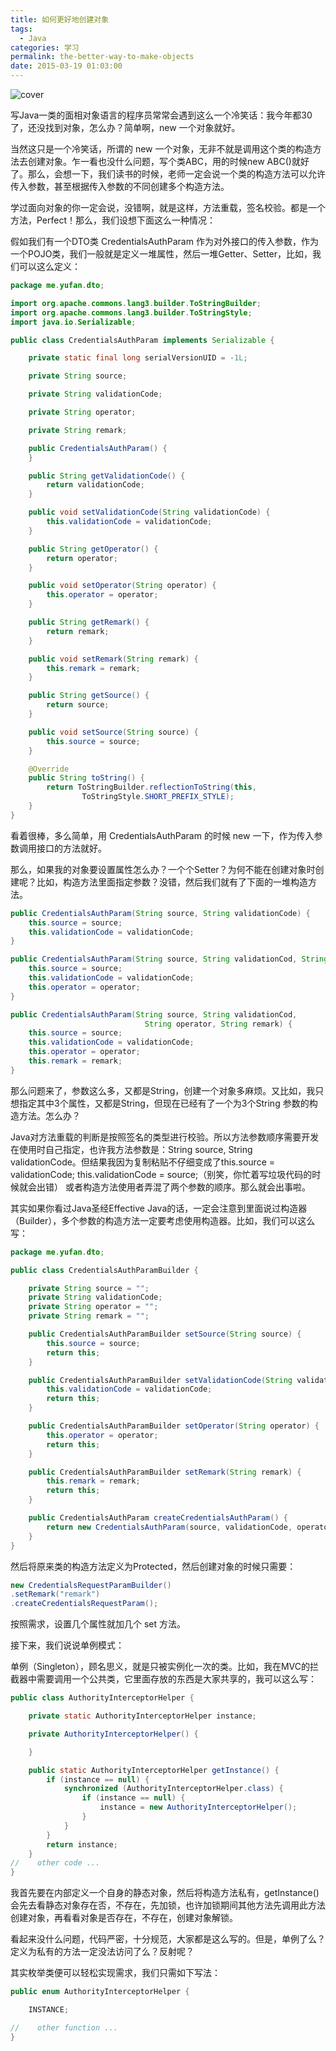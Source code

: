 ```yaml
---
title: 如何更好地创建对象
tags:
  - Java
categories: 学习
permalink: the-better-way-to-make-objects
date: 2015-03-19 01:03:00
---
```


![cover](https://cat.yufan.me/cats/ame/ruby-code-snippet.jpg)

写Java一类的面相对象语言的程序员常常会遇到这么一个冷笑话：我今年都30了，还没找到对象，怎么办？简单啊，new 一个对象就好。

当然这只是一个冷笑话，所谓的 new 一个对象，无非不就是调用这个类的构造方法去创建对象。乍一看也没什么问题，写个类ABC，用的时候new ABC()就好了。那么，会想一下，我们读书的时候，老师一定会说一个类的构造方法可以允许传入参数，甚至根据传入参数的不同创建多个构造方法。

<!-- more -->

学过面向对象的你一定会说，没错啊，就是这样，方法重载，签名校验。都是一个方法，Perfect！那么，我们设想下面这么一种情况：

假如我们有一个DTO类 CredentialsAuthParam 作为对外接口的传入参数，作为一个POJO类，我们一般就是定义一堆属性，然后一堆Getter、Setter，比如，我们可以这么定义：

```java
package me.yufan.dto;

import org.apache.commons.lang3.builder.ToStringBuilder;
import org.apache.commons.lang3.builder.ToStringStyle;
import java.io.Serializable;

public class CredentialsAuthParam implements Serializable {

    private static final long serialVersionUID = -1L;

    private String source;

    private String validationCode;

    private String operator;

    private String remark;

    public CredentialsAuthParam() {
    }

    public String getValidationCode() {
        return validationCode;
    }

    public void setValidationCode(String validationCode) {
        this.validationCode = validationCode;
    }

    public String getOperator() {
        return operator;
    }

    public void setOperator(String operator) {
        this.operator = operator;
    }

    public String getRemark() {
        return remark;
    }

    public void setRemark(String remark) {
        this.remark = remark;
    }

    public String getSource() {
        return source;
    }

    public void setSource(String source) {
        this.source = source;
    }

    @Override
    public String toString() {
        return ToStringBuilder.reflectionToString(this,
                ToStringStyle.SHORT_PREFIX_STYLE);
    }
}
```

看着很棒，多么简单，用 CredentialsAuthParam 的时候 new 一下，作为传入参数调用接口的方法就好。

那么，如果我的对象要设置属性怎么办？一个个Setter？为何不能在创建对象时创建呢？比如，构造方法里面指定参数？没错，然后我们就有了下面的一堆构造方法。

```java
public CredentialsAuthParam(String source, String validationCode) {
    this.source = source;
    this.validationCode = validationCode;
}

public CredentialsAuthParam(String source, String validationCod, String operator) {
    this.source = source;
    this.validationCode = validationCode;
    this.operator = operator;
}

public CredentialsAuthParam(String source, String validationCod,
                              String operator, String remark) {
    this.source = source;
    this.validationCode = validationCode;
    this.operator = operator;
    this.remark = remark;
}
```

那么问题来了，参数这么多，又都是String，创建一个对象多麻烦。又比如，我只想指定其中3个属性，又都是String，但现在已经有了一个为3个String 参数的构造方法。怎么办？

Java对方法重载的判断是按照签名的类型进行校验。所以方法参数顺序需要开发在使用时自己指定，也许我方法参数是：String source, String validationCode。但结果我因为复制粘贴不仔细变成了this.source = validationCode; this.validationCode = source;（别笑，你忙着写垃圾代码的时候就会出错） 或者构造方法使用者弄混了两个参数的顺序。那么就会出事啦。

其实如果你看过Java圣经Effective Java的话，一定会注意到里面说过构造器（Builder），多个参数的构造方法一定要考虑使用构造器。比如，我们可以这么写：

```java
package me.yufan.dto;

public class CredentialsAuthParamBuilder {

    private String source = "";
    private String validationCode;
    private String operator = "";
    private String remark = "";

    public CredentialsAuthParamBuilder setSource(String source) {
        this.source = source;
        return this;
    }

    public CredentialsAuthParamBuilder setValidationCode(String validationCode) {
        this.validationCode = validationCode;
        return this;
    }

    public CredentialsAuthParamBuilder setOperator(String operator) {
        this.operator = operator;
        return this;
    }

    public CredentialsAuthParamBuilder setRemark(String remark) {
        this.remark = remark;
        return this;
    }

    public CredentialsAuthParam createCredentialsAuthParam() {
        return new CredentialsAuthParam(source, validationCode, operator, remark);
    }
}
```

然后将原来类的构造方法定义为Protected，然后创建对象的时候只需要：

```java
new CredentialsRequestParamBuilder()
.setRemark("remark")
.createCredentialsRequestParam();
```

按照需求，设置几个属性就加几个 set 方法。 

接下来，我们说说单例模式：

单例（Singleton），顾名思义，就是只被实例化一次的类。比如，我在MVC的拦截器中需要调用一个公共类，它里面存放的东西是大家共享的，我可以这么写：

```java
public class AuthorityInterceptorHelper {

    private static AuthorityInterceptorHelper instance;

    private AuthorityInterceptorHelper() {

    }

    public static AuthorityInterceptorHelper getInstance() {
        if (instance == null) {
            synchronized (AuthorityInterceptorHelper.class) {
                if (instance == null) {
                    instance = new AuthorityInterceptorHelper();
                }
            }
        }
        return instance;
    }
//    other code ...
}
```

我首先要在内部定义一个自身的静态对象，然后将构造方法私有，getInstance()会先去看静态对象存在否，不存在，先加锁，也许加锁期间其他方法先调用此方法创建对象，再看看对象是否存在，不存在，创建对象解锁。

看起来没什么问题，代码严密，十分规范，大家都是这么写的。但是，单例了么？定义为私有的方法一定没法访问了么？反射呢？

其实枚举类便可以轻松实现需求，我们只需如下写法：

```java
public enum AuthorityInterceptorHelper {

    INSTANCE;

//    other function ...
}
```
